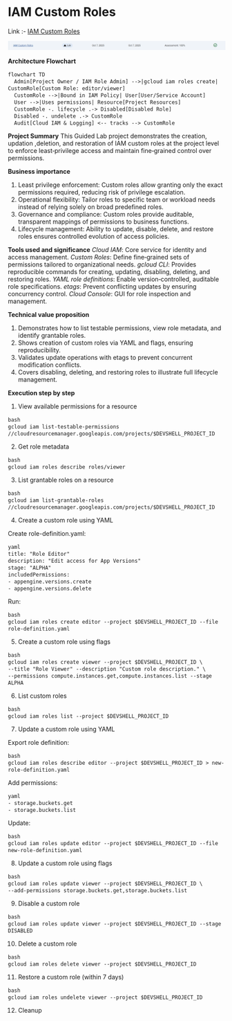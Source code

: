 # IAM Custom Roles

Link :- [IAM Custom Roles](https://www.skills.google/focuses/1035?parent=catalog)


![image](image-2.png)

**Architecture Flowchart**
```mermaid
flowchart TD
  Admin[Project Owner / IAM Role Admin] -->|gcloud iam roles create| CustomRole[Custom Role: editor/viewer]
  CustomRole -->|Bound in IAM Policy| User[User/Service Account]
  User -->|Uses permissions| Resource[Project Resources]
  CustomRole -. lifecycle .-> Disabled[Disabled Role]
  Disabled -. undelete .-> CustomRole
  Audit[Cloud IAM & Logging] <-- tracks --> CustomRole
```

**Project Summary**
This Guided Lab project demonstrates the creation, updation ,deletion, and restoration of IAM custom roles at the project level to enforce least‑privilege access and maintain fine‑grained control over permissions.

**Business importance**
1) Least privilege enforcement: Custom roles allow granting only the exact permissions required, reducing risk of privilege escalation.
2) Operational flexibility: Tailor roles to specific team or workload needs instead of relying solely on broad predefined roles.
3) Governance and compliance: Custom roles provide auditable, transparent mappings of permissions to business functions.
4) Lifecycle management: Ability to update, disable, delete, and restore roles ensures controlled evolution of access policies.

**Tools used and significance**
*Cloud IAM*: Core service for identity and access management.
*Custom Roles*: Define fine‑grained sets of permissions tailored to organizational needs.
*gcloud CLI*: Provides reproducible commands for creating, updating, disabling, deleting, and restoring roles.
*YAML role definitions*: Enable version‑controlled, auditable role specifications.
*etags*: Prevent conflicting updates by ensuring concurrency control.
*Cloud Console*: GUI for role inspection and management.

**Technical value proposition**
1) Demonstrates how to list testable permissions, view role metadata, and identify grantable roles.
2) Shows creation of custom roles via YAML and flags, ensuring reproducibility.
3) Validates update operations with etags to prevent concurrent modification conflicts.
4) Covers disabling, deleting, and restoring roles to illustrate full lifecycle management.


**Execution step by step**
1) View available permissions for a resource

```
bash
gcloud iam list-testable-permissions //cloudresourcemanager.googleapis.com/projects/$DEVSHELL_PROJECT_ID
```
2) Get role metadata
```
bash
gcloud iam roles describe roles/viewer
```
3) List grantable roles on a resource
```
bash
gcloud iam list-grantable-roles //cloudresourcemanager.googleapis.com/projects/$DEVSHELL_PROJECT_ID
```
4) Create a custom role using YAML

Create role-definition.yaml:
```
yaml
title: "Role Editor"
description: "Edit access for App Versions"
stage: "ALPHA"
includedPermissions:
- appengine.versions.create
- appengine.versions.delete
```

Run:
```
bash
gcloud iam roles create editor --project $DEVSHELL_PROJECT_ID --file role-definition.yaml
```
5) Create a custom role using flags
```
bash
gcloud iam roles create viewer --project $DEVSHELL_PROJECT_ID \
--title "Role Viewer" --description "Custom role description." \
--permissions compute.instances.get,compute.instances.list --stage ALPHA
```
6) List custom roles
```
bash
gcloud iam roles list --project $DEVSHELL_PROJECT_ID
```
7) Update a custom role using YAML

Export role definition:
```
bash
gcloud iam roles describe editor --project $DEVSHELL_PROJECT_ID > new-role-definition.yaml
```
Add permissions:
```
yaml
- storage.buckets.get
- storage.buckets.list
```
Update:
```
bash
gcloud iam roles update editor --project $DEVSHELL_PROJECT_ID --file new-role-definition.yaml
```
8) Update a custom role using flags
```
bash
gcloud iam roles update viewer --project $DEVSHELL_PROJECT_ID \
--add-permissions storage.buckets.get,storage.buckets.list
```
9) Disable a custom role
```
bash
gcloud iam roles update viewer --project $DEVSHELL_PROJECT_ID --stage DISABLED
```
10) Delete a custom role
```
bash
gcloud iam roles delete viewer --project $DEVSHELL_PROJECT_ID
```

11) Restore a custom role (within 7 days)
```
bash
gcloud iam roles undelete viewer --project $DEVSHELL_PROJECT_ID
```

12) Cleanup
